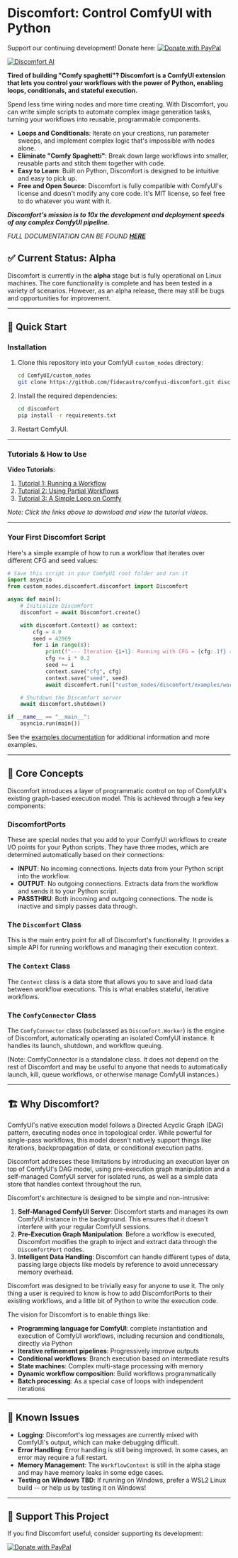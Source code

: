 # Discomfort: Control ComfyUI with Python

Support our continuing development! Donate here: [![Donate with PayPal](https://www.paypalobjects.com/en_US/i/btn/btn_donate_LG.gif)](https://www.paypal.com/donate/?hosted_button_id=3A23MDRAT9EKY)

[![Discomfort AI](images/logo_512.png)](https://www.discomfort.ai)

**Tired of building "Comfy spaghetti"? Discomfort is a ComfyUI extension that lets you control your workflows with the power of Python, enabling loops, conditionals, and stateful execution.**

Spend less time wiring nodes and more time creating. With Discomfort, you can write simple scripts to automate complex image generation tasks, turning your workflows into reusable, programmable components.

  - **Loops and Conditionals**: Iterate on your creations, run parameter sweeps, and implement complex logic that's impossible with nodes alone.
  - **Eliminate "Comfy Spaghetti"**: Break down large workflows into smaller, reusable parts and stitch them together with code.
  - **Easy to Learn**: Built on Python, Discomfort is designed to be intuitive and easy to pick up.
  - **Free and Open Source**: Discomfort is fully compatible with ComfyUI's license and doesn't modify any core code. It's MIT license, so feel free to do whatever you want with it.

_**Discomfort's mission is to 10x the development and deployment speeds of any complex ComfyUI pipeline.**_

*FULL DOCUMENTATION CAN BE FOUND [**HERE**](https://www.discomfort.ai)*

## ✅ Current Status: Alpha

Discomfort is currently in the **alpha** stage but is fully operational on Linux machines. The core functionality is complete and has been tested in a variety of scenarios. However, as an alpha release, there may still be bugs and opportunities for improvement.

-----

## 🚀 Quick Start

### Installation

1.  Clone this repository into your ComfyUI `custom_nodes` directory:
    ```bash
    cd ComfyUI/custom_nodes
    git clone https://github.com/fidecastro/comfyui-discomfort.git discomfort
    ```
2.  Install the required dependencies:
    ```bash
    cd discomfort
    pip install -r requirements.txt
    ```
3.  Restart ComfyUI.

-----

### Tutorials & How to Use

**Video Tutorials:**

1. [Tutorial 1: Running a Workflow](https://github.com/fidecastro/discomfort-docs/raw/main/static/videos/tutorial-1-running-a-workflow.mp4)
2. [Tutorial 2: Using Partial Workflows](https://github.com/fidecastro/discomfort-docs/raw/main/static/videos/tutorial-2-using-partial-workflows.mp4)
3. [Tutorial 3: A Simple Loop on Comfy](https://github.com/fidecastro/discomfort-docs/raw/main/static/videos/tutorial-3-a-simple-loop-on-comfy.mp4)

*Note: Click the links above to download and view the tutorial videos.*

-----

### Your First Discomfort Script

Here's a simple example of how to run a workflow that iterates over different CFG and seed values:

```python
# Save this script in your ComfyUI root folder and run it
import asyncio
from custom_nodes.discomfort.discomfort import Discomfort

async def main():
    # Initialize Discomfort
    discomfort = await Discomfort.create()

    with discomfort.Context() as context:
        cfg = 4.0
        seed = 42069
        for i in range(8):
            print(f"--- Iteration {i+1}: Running with CFG = {cfg:.1f} and SEED = {seed} ---")
            cfg += i * 0.2
            seed += i
            context.save("cfg", cfg)
            context.save("seed", seed)
            await discomfort.run(["custom_nodes/discomfort/examples/workflows/discomfort_test1.json"], context=context)

    # Shutdown the Discomfort server
    await discomfort.shutdown()

if __name__ == "__main__":
    asyncio.run(main())
```

See the [examples documentation](examples/README.md) for additional information and more examples.

-----

## 🎯 Core Concepts

Discomfort introduces a layer of programmatic control on top of ComfyUI's existing graph-based execution model. This is achieved through a few key components:

### DiscomfortPorts

These are special nodes that you add to your ComfyUI workflows to create I/O points for your Python scripts. They have three modes, which are determined automatically based on their connections:

  - **INPUT**: No incoming connections. Injects data from your Python script into the workflow.
  - **OUTPUT**: No outgoing connections. Extracts data from the workflow and sends it to your Python script.
  - **PASSTHRU**: Both incoming and outgoing connections. The node is inactive and simply passes data through.

### The `Discomfort` Class

This is the main entry point for all of Discomfort's functionality. It provides a simple API for running workflows and managing their execution context.

### The `Context` Class

The `Context` class is a data store that allows you to save and load data between workflow executions. This is what enables stateful, iterative workflows.

### The `ComfyConnector` Class

The `ComfyConnector` class (subclassed as `Discomfort.Worker`) is the engine of Discomfort, automatically operating an isolated ComfyUI instance. It handles its launch, shutdown, and workflow queuing.

(Note: ComfyConnector is a standalone class. It does not depend on the rest of Discomfort and may be useful to anyone that needs to automatically launch, kill, queue workflows, or otherwise manage ComfyUI instances.)

-----

## 🏗️ Why Discomfort?

ComfyUI's native execution model follows a Directed Acyclic Graph (DAG) pattern, executing nodes once in topological order. While powerful for single-pass workflows, this model doesn't natively support things like iterations, backpropagation of data, or conditional execution paths.

Discomfort addresses these limitations by introducing an execution layer on top of ComfyUI's DAG model, using pre-execution graph manipulation and a self-managed ComfyUI server for isolated runs, as well as a simple data store that handles context throughout the run.

Discomfort's architecture is designed to be simple and non-intrusive:

1.  **Self-Managed ComfyUI Server**: Discomfort starts and manages its own ComfyUI instance in the background. This ensures that it doesn't interfere with your regular ComfyUI sessions.
2.  **Pre-Execution Graph Manipulation**: Before a workflow is executed, Discomfort modifies the graph to inject and extract data through the `DiscomfortPort` nodes.
3.  **Intelligent Data Handling**: Discomfort can handle different types of data, passing large objects like models by reference to avoid unnecessary memory overhead.

Discomfort was designed to be trivially easy for anyone to use it. The only thing a user is required to know is how to add DiscomfortPorts to their existing workflows, and a little bit of Python to write the execution code.

The vision for Discomfort is to enable things like:
- **Programming language for ComfyUI**: complete instantiation and execution of ComfyUI workflows, including recursion and conditionals, directly via Python
- **Iterative refinement pipelines**: Progressively improve outputs
- **Conditional workflows**: Branch execution based on intermediate results
- **State machines**: Complex multi-stage processing with memory
- **Dynamic workflow composition**: Build workflows programmatically
- **Batch processing**: As a special case of loops with independent iterations

-----

## 🚨 Known Issues

  - **Logging**: Discomfort's log messages are currently mixed with ComfyUI's output, which can make debugging difficult.
  - **Error Handling**: Error handling is still being improved. In some cases, an error may require a full restart.
  - **Memory Management**: The `WorkflowContext` is still in the alpha stage and may have memory leaks in some edge cases.
  - **Testing on Windows TBD**: If running on Windows, prefer a WSL2 Linux build -- or help us by testing it on Windows!

-----

## 💖 Support This Project

If you find Discomfort useful, consider supporting its development:

[![Donate with PayPal](https://www.paypalobjects.com/en_US/i/btn/btn_donate_LG.gif)](https://www.paypal.com/donate/?hosted_button_id=3A23MDRAT9EKY)
